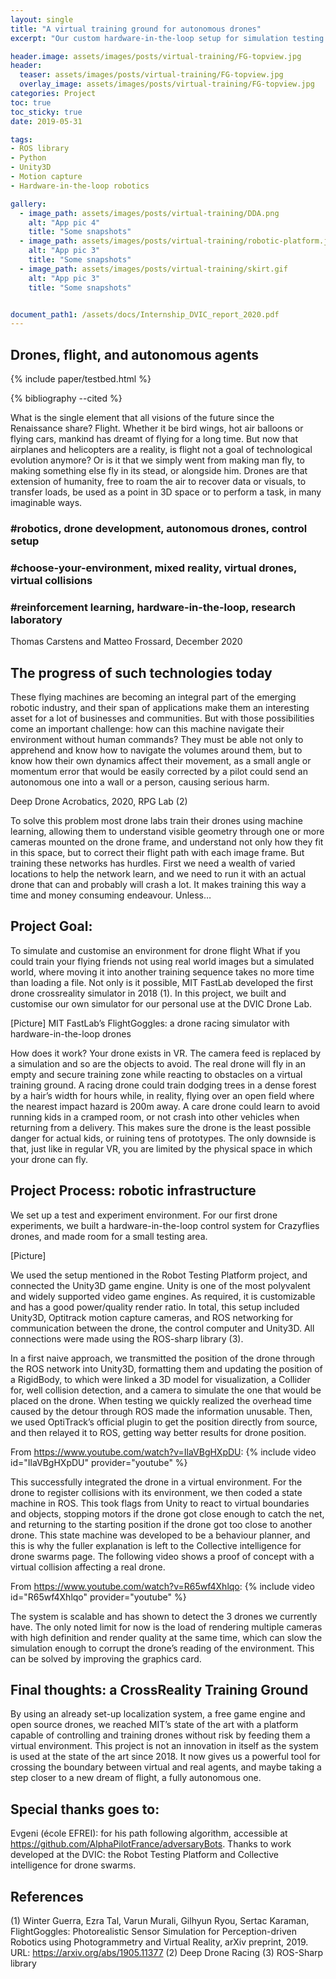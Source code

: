 ```yaml
---
layout: single
title: "A virtual training ground for autonomous drones"
excerpt: "Our custom hardware-in-the-loop setup for simulation testing."

header.image: assets/images/posts/virtual-training/FG-topview.jpg
header:
  teaser: assets/images/posts/virtual-training/FG-topview.jpg
  overlay_image: assets/images/posts/virtual-training/FG-topview.jpg
categories: Project
toc: true
toc_sticky: true
date: 2019-05-31

tags:
- ROS library
- Python
- Unity3D
- Motion capture
- Hardware-in-the-loop robotics

gallery:
  - image_path: assets/images/posts/virtual-training/DDA.png
    alt: "App pic 4"
    title: "Some snapshots"
  - image_path: assets/images/posts/virtual-training/robotic-platform.jpg
    alt: "App pic 3"
    title: "Some snapshots"
  - image_path: assets/images/posts/virtual-training/skirt.gif
    alt: "App pic 3"
    title: "Some snapshots"


document_path1: /assets/docs/Internship_DVIC_report_2020.pdf
---
```


## Drones, flight, and autonomous agents

{% include paper/testbed.html %}

{% bibliography --cited %}

What is the single element that all visions of the future since the Renaissance share? Flight. Whether it be bird wings, hot air balloons or flying cars, mankind has dreamt of flying for a long time. But now that airplanes and helicopters are a reality, is flight not a goal of technological evolution anymore? Or is it that we simply went from making man fly, to making something else fly in its stead, or alongside him. Drones are that extension of humanity, free to roam the air to recover data or visuals, to transfer loads, be used as a point in 3D space or to perform a task, in many imaginable ways.

### \#robotics, drone development, autonomous drones, control setup
### \#choose-your-environment, mixed reality, virtual drones, virtual collisions
### \#reinforcement learning, hardware-in-the-loop, research laboratory
Thomas Carstens and Matteo Frossard, December 2020

## The progress of such technologies today

These flying machines are becoming an integral part of the emerging robotic industry, and their span of applications make them an interesting asset for a lot of businesses and communities. But with those possibilities come an important challenge: how can this machine navigate their environment without human commands? They must be able not only to apprehend and know how to navigate the volumes around them, but to know how their own dynamics affect their movement, as a small angle or momentum error that would be easily corrected by a pilot could send an autonomous one into a wall or a person, causing serious harm.


Deep Drone Acrobatics, 2020, RPG Lab (2)

To solve this problem most drone labs train their drones using machine learning, allowing them to understand visible geometry through one or more cameras mounted on the drone frame, and understand not only how they fit in this space, but to correct their flight path with each image frame. But training these networks has hurdles. First we need a wealth of varied locations to help the network learn, and we need to run it with an actual drone that can and probably will crash a lot. It makes training this way a time and money consuming endeavour. Unless…

## Project Goal:
To simulate and customise an environment for drone flight
What if you could train your flying friends not using real world images but a simulated world, where moving it into another training sequence takes no more time than loading a file. Not only is it possible, MIT FastLab developed the first drone crossreality simulator in 2018 (1). In this project, we built and customise our own simulator for our personal use at the DVIC Drone Lab.

[Picture]
MIT FastLab’s FlightGoggles: a drone racing simulator with hardware-in-the-loop drones

How does it work? Your drone exists in VR. The camera feed is replaced by a simulation and so are the objects to avoid. The real drone will fly in an empty and secure training zone while reacting to obstacles on a virtual training ground. A racing drone could train dodging trees in a dense forest by a hair’s width for hours while, in reality, flying over an open field where the nearest impact hazard is 200m away. A care drone could learn to avoid running kids in a cramped room, or not crash into other vehicles when returning from a delivery. This makes sure the drone is the least possible danger for actual kids, or ruining tens of prototypes. The only downside is that, just like in regular VR, you are limited by the physical space in which your drone can fly.

## Project Process: robotic infrastructure
We set up a test and experiment environment. For our first drone experiments, we built a hardware-in-the-loop control system for Crazyflies drones, and made room for a small testing area.

[Picture]

We used the setup mentioned in the Robot Testing Platform project, and connected the Unity3D game engine. Unity is one of the most polyvalent and widely supported video game engines. As required, it is customizable and has a good power/quality render ratio. In total, this setup included Unity3D, Optitrack motion capture cameras, and ROS networking for communication between the drone, the control computer and Unity3D. All connections were made using the ROS-sharp library (3).

In a first naive approach, we transmitted the position of the drone through the ROS network into Unity3D, formatting them and updating the position of a RigidBody, to which were linked a 3D model for visualization, a Collider for, well collision detection, and a camera to simulate the one that would be placed on the drone. When testing we quickly realized the overhead time caused by the detour through ROS made the information unusable. Then, we used OptiTrack’s official plugin to get the position directly from source, and then relayed it to ROS, getting way better results for drone position.

From https://www.youtube.com/watch?v=IlaVBgHXpDU:
{% include video id="IlaVBgHXpDU" provider="youtube" %}

This successfully integrated the drone in a virtual environment. For the drone to register collisions with its environment, we then coded a state machine in ROS. This took flags from Unity to react to virtual boundaries and objects, stopping motors if the drone got close enough to catch the net, and returning to the starting position if the drone got too close to another drone. This state machine was developed to be a behaviour planner, and this is why the fuller explanation is left to the Collective intelligence for drone swarms page. The following video shows a proof of concept with a virtual collision affecting a real drone.

From https://www.youtube.com/watch?v=R65wf4Xhlqo:
{% include video id="R65wf4Xhlqo" provider="youtube" %}

The system is scalable and has shown to detect the 3 drones we currently have. The only noted limit for now is the load of rendering multiple cameras with high definition and render quality at the same time, which can slow the simulation enough to corrupt the drone’s reading of the environment. This can be solved by improving the graphics card.

## Final thoughts: a CrossReality Training Ground
By using an already set-up localization system, a free game engine and open source drones, we reached MIT’s state of the art with a platform capable of controlling and training drones without risk by feeding them a virtual environment. This project is not an innovation in itself as the system is used at the state of the art since 2018. It now gives us a powerful tool for crossing the boundary between virtual and real agents, and maybe taking a step closer to a new dream of flight, a fully autonomous one.

## Special thanks goes to:
Evgeni (école EFREI): for his path following algorithm, accessible at https://github.com/AlphaPilotFrance/adversaryBots.
Thanks to work developed at the DVIC: the Robot Testing Platform and Collective intelligence for drone swarms.

## References
(1) Winter Guerra, Ezra Tal, Varun Murali, Gilhyun Ryou, Sertac Karaman, FlightGoggles: Photorealistic Sensor Simulation for Perception-driven Robotics using Photogrammetry and Virtual Reality, arXiv preprint, 2019. URL: https://arxiv.org/abs/1905.11377
(2) Deep Drone Racing
(3) ROS-Sharp library
